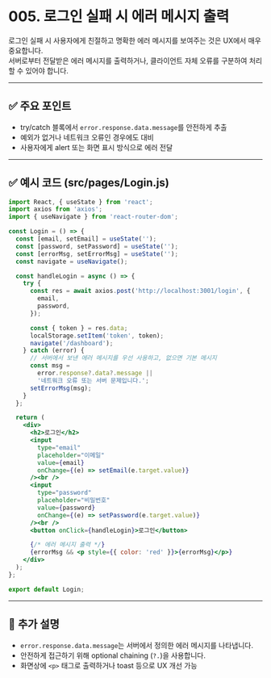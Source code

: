# 005. 로그인 실패 시 에러 메시지 출력

로그인 실패 시 사용자에게 친절하고 명확한 에러 메시지를 보여주는 것은 UX에서 매우 중요합니다.  
서버로부터 전달받은 에러 메시지를 출력하거나, 클라이언트 자체 오류를 구분하여 처리할 수 있어야 합니다.

---

## ✅ 주요 포인트
- try/catch 블록에서 `error.response.data.message`를 안전하게 추출
- 예외가 없거나 네트워크 오류인 경우에도 대비
- 사용자에게 alert 또는 화면 표시 방식으로 에러 전달

---

## ✅ 예시 코드 (src/pages/Login.js)

```jsx
import React, { useState } from 'react';
import axios from 'axios';
import { useNavigate } from 'react-router-dom';

const Login = () => {
  const [email, setEmail] = useState('');
  const [password, setPassword] = useState('');
  const [errorMsg, setErrorMsg] = useState('');
  const navigate = useNavigate();

  const handleLogin = async () => {
    try {
      const res = await axios.post('http://localhost:3001/login', {
        email,
        password,
      });

      const { token } = res.data;
      localStorage.setItem('token', token);
      navigate('/dashboard');
    } catch (error) {
      // 서버에서 보낸 에러 메시지를 우선 사용하고, 없으면 기본 메시지
      const msg =
        error.response?.data?.message ||
        '네트워크 오류 또는 서버 문제입니다.';
      setErrorMsg(msg);
    }
  };

  return (
    <div>
      <h2>로그인</h2>
      <input
        type="email"
        placeholder="이메일"
        value={email}
        onChange={(e) => setEmail(e.target.value)}
      /><br />
      <input
        type="password"
        placeholder="비밀번호"
        value={password}
        onChange={(e) => setPassword(e.target.value)}
      /><br />
      <button onClick={handleLogin}>로그인</button>

      {/* 에러 메시지 출력 */}
      {errorMsg && <p style={{ color: 'red' }}>{errorMsg}</p>}
    </div>
  );
};

export default Login;
```

---

## 📝 추가 설명
- `error.response.data.message`는 서버에서 정의한 에러 메시지를 나타냅니다.
- 안전하게 접근하기 위해 optional chaining (`?.`)을 사용합니다.
- 화면상에 `<p>` 태그로 출력하거나 toast 등으로 UX 개선 가능
